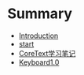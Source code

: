 # Summary

* [Introduction](README.md)
* [start](start.md)
* [CoreText学习笔记](coretextxue-xi-bi-ji.md)
* [Keyboard1.0](keyboard10.md)

